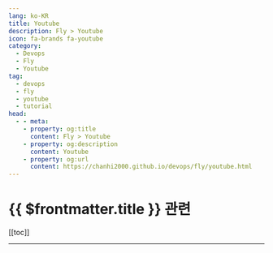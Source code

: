 ```yaml
---
lang: ko-KR
title: Youtube
description: Fly > Youtube
icon: fa-brands fa-youtube
category:
  - Devops
  - Fly
  - Youtube
tag:
  - devops
  - fly
  - youtube
  - tutorial
head:
  - - meta:
    - property: og:title
      content: Fly > Youtube
    - property: og:description
      content: Youtube
    - property: og:url
      content: https://chanhi2000.github.io/devops/fly/youtube.html
---
```


# {{ $frontmatter.title }} 관련

[[toc]]

---

<MyYouTubeItems jsonName="yu-flydotio" /><!-- Fly․io -->

<TagLinks />